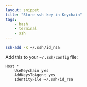 ```yaml
---
layout: snippet
title: "Store ssh key in Keychain"
tags:
    - bash
    - terminal
    - ssh
---
```


```bash
ssh-add -K ~/.ssh/id_rsa
```

Add this to your `~/.ssh/config` file:

```
Host *
    UseKeychain yes
    AddKeysToAgent yes
    IdentityFile ~/.ssh/id_rsa
```
